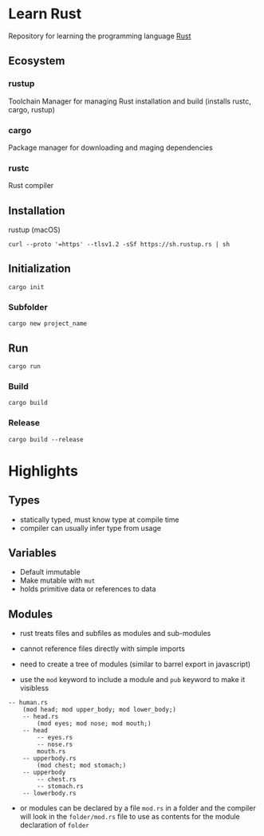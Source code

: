 # Learn Rust

Repository for learning the programming language [Rust](https://www.rust-lang.org/)

## Ecosystem

### rustup

Toolchain Manager for managing Rust installation and build (installs rustc, cargo, rustup)

### cargo

Package manager for downloading and maging dependencies

### rustc

Rust compiler

## Installation

rustup (macOS)

```
curl --proto '=https' --tlsv1.2 -sSf https://sh.rustup.rs | sh
```

## Initialization

```
cargo init
```

### Subfolder

```
cargo new project_name
```

## Run

```
cargo run
```

### Build

```
cargo build
```

### Release

```
cargo build --release
```

# Highlights

## Types

-   statically typed, must know type at compile time
-   compiler can usually infer type from usage

## Variables

-   Default immutable
-   Make mutable with `mut`
-   holds primitive data or references to data

## Modules

-   rust treats files and subfiles as modules and sub-modules

-   cannot reference files directly with simple imports
-   need to create a tree of modules (similar to barrel export in javascript)
-   use the `mod` keyword to include a module and `pub` keyword to make it visibless

```
-- human.rs
    (mod head; mod upper_body; mod lower_body;)
    -- head.rs
        (mod eyes; mod nose; mod mouth;)
    -- head
        -- eyes.rs
        -- nose.rs
        mouth.rs
    -- upperbody.rs
        (mod chest; mod stomach;)
    -- upperbody
        -- chest.rs
        -- stomach.rs
    -- lowerbody.rs
```

-   or modules can be declared by a file `mod.rs` in a folder and the compiler will look in the `folder/mod.rs` file to use as contents for the module declaration of `folder`
